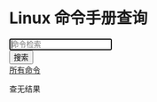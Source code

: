 # Linux 命令手册查询


<div class="search">
    <ul class="search-list" id="result" style="display: none;"><li>请尝试输入一些字符，进行搜索！</li></ul>
    <input type="text" class="query" id="query" autocomplete="off" autofocus="autofocus" placeholder="命令检索">
    <div class="enter-input">
        <button id="search_btn">搜索</button>
    </div>
</div>

<div id="type-list">
<a href="index.html">所有命令</a>
</div>

<div id='linux-commands'>
<ul id='linux-commands-list'>
<!-- <li><a style="color: black;" href="?type=DirectoryManagement">[目录管理]</a> <a href="pwd.html"><span>pwd</span> - 显示目录内容列表</a></li> -->
</ul>
<div id="no-result">查无结果</div>
</div>

<script>
function getCommandsBySord(parentDir, cmdType, keyword) {
    var LinuxCommands = getCommands();
    var commands = {};
    for (let i = 0; i < LinuxCommands.length; i++) {
        const linuxCommand = LinuxCommands[i];
        var parent = '';
        if (parentDir) {
            parent = parentDir;
            if (!parent.endsWith('/')) parent += '/';
        }

        if (!cmdType && !keyword) {
            linuxCommand.command = parent + linuxCommand.command;
            if (!Object.hasOwnProperty.call(commands, linuxCommand.command)) {
                commands[linuxCommand.command] = linuxCommand;
            }
        } else {
            var isRight = false;
            if (cmdType && !keyword) {
                if (linuxCommand.tags.indexOf(cmdType) > -1) {
                    isRight = true;
                }
            } else if (!cmdType && keyword) {
                if (linuxCommand.command.indexOf(keyword) > -1 || linuxCommand.desc.indexOf(keyword) > -1) {
                    isRight = true;
                }
            } else if (linuxCommand.tags.indexOf(cmdType) > -1 && (linuxCommand.command.indexOf(keyword) > -1 || linuxCommand.desc.indexOf(keyword) > -1)) {
                isRight = true;
            }

            if (isRight) {
                linuxCommand.command = parent + linuxCommand.command;
                if (!Object.hasOwnProperty.call(commands, linuxCommand.command)) {
                    commands[linuxCommand.command] = linuxCommand;
                }
            }
        }
    }

    console.log(commands);
    return commands;
}

function addTypeList(div) {
    var html = '<a href="index.html">所有命令</a>';
    for (const key in CommandTypes) {
        if (Object.hasOwnProperty.call(CommandTypes, key)) {
            const typeName = CommandTypes[key];

            html += ' | <a href="index.html?type=' + key + '">' + typeName + '</a>'

        }
    }

    div.innerHTML = html
}

function addLi(uldiv, type, command, desc, keyword) {
    var li_1 = window.document.createElement("li");

    var commandText = command;

    if (keyword) {
        keyword = keyword.replace(/^\s+|\s+$/g, '');
        if (keyword && keyword.length > 0) {
            var index1 = commandText.indexOf(keyword);
            var index2 = desc.indexOf(keyword);
            if (index1 > -1) {
                commandText = identifyTheKeyword(commandText, keyword);
            }
            if (index2 > -1) {
                desc = identifyTheKeyword(desc, keyword);
            }
        }
    }

    li_1.innerHTML = '<li><a style="color: black;" href="?type=' + type + '">[' + CommandTypes[type] + ']</a> <a href="' + command + '.html">' + commandText + ' - ' + desc + '</a></li>';
    uldiv.appendChild(li_1);
}

function identifyTheKeyword(text, keyword) {
    var oReg = new RegExp(keyword, "g");

    return text.replace(oReg, '<span>' + keyword + '</span>');
}

function GetQueryString(name) {
    var reg = new RegExp("(^|&)" + name + "=([^&]*)(&|$)");
    var r = window.location.search.substr(1).match(reg); //search,查询？后面的参数，并匹配正则
    if (r != null) return decodeURI(r[2]);
    return null;
}

/**
 * 关键字+类型查询
 * @param {*} keyword 
 */
function doSearch(keyword) {
    var searchParamType = GetQueryString('type');

    var searchParamKeyword = keyword;
    if (!searchParamKeyword) {
        searchParamKeyword = GetQueryString('keyword');
    }

    divLinuxCommandsList.innerHTML = '';
    if (searchParamKeyword && searchParamKeyword.length > 0 && searchParamKeyword != 'null') {
        var commands = getCommandsBySord('', searchParamType, searchParamKeyword);

        if (commands && JSON.stringify(commands) != "{}") {
            divLinuxCommandsNoResult.style.display = 'none';
            for (const key in commands) {
                if (Object.hasOwnProperty.call(commands, key)) {
                    const command = commands[key];
                    addLi(divLinuxCommandsList, command.tags[0], command.command, command.desc, searchParamKeyword);
                }
            }
        } else {
            divLinuxCommandsNoResult.style.display = 'block';
        }
    } else {
        searchParamKeyword = '';
    }
    //?type=DirectoryManagement&keyword=chmod
    // console.log('查询参数', searchParamKeyword);

    // window.location = 'index.html?keyword=' + searchParamKeyword;
}

var divTypeList;
var divLinuxCommands;
var divLinuxCommandsList;
var divLinuxCommandsNoResult;
var inputQuery;
var btnSearch;

var onload = function () {
    console.log('window.onload');
    divTypeList = window.document.getElementById('type-list');
    divLinuxCommands = window.document.getElementById('linux-commands');
    divLinuxCommandsList = window.document.getElementById('linux-commands-list');
    divLinuxCommandsNoResult = window.document.getElementById('no-result');
    inputQuery = window.document.getElementById('query');
    btnSearch = window.document.getElementById('search_btn');
    if (!btnSearch) return;
    btnSearch.onclick = function () {
        doSearch(inputQuery.value);
    }

    var searchParamType = GetQueryString('type');

    var searchParamKeyword = GetQueryString('keyword');

    //?type=DirectoryManagement&keyword=chmod
    console.log('查询参数', searchParamType, searchParamKeyword);

    addTypeList(divTypeList);

    if (searchParamKeyword && searchParamKeyword.length > 0 && searchParamKeyword != 'null') {
        inputQuery.value = searchParamKeyword;
    } else {
        searchParamKeyword = '';
    }

    var commands = getCommandsBySord('', searchParamType, searchParamKeyword);

    if (commands && JSON.stringify(commands) != "{}") {
        divLinuxCommandsNoResult.style.display = 'none';
        for (const key in commands) {
            if (Object.hasOwnProperty.call(commands, key)) {
                const command = commands[key];
                addLi(divLinuxCommandsList, command.tags[0], command.command, command.desc, searchParamKeyword);
            }
        }
    } else {
        divLinuxCommandsList.innerHTML = '';
        divLinuxCommandsNoResult.style.display = 'block';
    }


}
var CommandTypes = {
    FileSystem: '文件系统',
    DirectoryManagement: '目录管理',
    Permissions: '权限管理'
};

function getCommands() {
    return [{
        command: 'ls',
        desc: '显示目录内容列表',
        tags: ['FileSystem']
    }, {
        command: 'pwd',
        desc: '显示目录内容列表',
        tags: ['DirectoryManagement']
    }, {
        command: 'chmod',
        desc: '用来变更文件或目录的权限',
        tags: ['Permissions', 'FileSystem', 'DirectoryManagement']
    }, {
        command: 'cp',
        desc: '复制文件',
        tags: ['FileSystem']
    }, {
        command: 'cat',
        desc: '连接多个文件并打印到标准输出',
        tags: ['FileSystem']
    }, {
        command: 'rm',
        desc: '删除文件和目录',
        tags: ['FileSystem']
    }, {
        command: 'tmpwatch',
        desc: '删除最近一段时间没有访问的文件',
        tags: ['FileSystem']
    }, {
        command: 'sort',
        desc: '对文本文件中所有行进行排序',
        tags: ['FileSystem']
    }, {
        command: 'whereis',
        desc: '查找二进制程序、代码等相关文件路径',
        tags: ['FileSystem']
    }, {
        command: 'which',
        desc: '查找并显示给定命令的绝对路径',
        tags: ['FileSystem']
    }, {
        command: 'lsattr',
        desc: '显示指定文件或者目录的属性',
        tags: ['FileSystem']
    }, {
        command: 'chattr',
        desc: '改变文件的属性',
        tags: ['FileSystem']
    }, {
        command: 'cksum',
        desc: '检查文件的crc是否正确',
        tags: ['FileSystem']
    }, {
        command: 'stat',
        desc: '显示文件或者文件系统的状态信息',
        tags: ['FileSystem']
    }, {
        command: 'sum',
        desc: '计算文件的校验码和块数',
        tags: ['FileSystem']
    }, {
        command: 'mkdir',
        desc: '创建目录',
        tags: ['FileSystem']
    }, {
        command: 'file',
        desc: '判断指定文件的文件类型',
        tags: ['FileSystem']
    }, {
        command: 'diffstat',
        desc: '显示diff命令输出信息的柱状图',
        tags: ['FileSystem']
    }, {
        command: 'diff',
        desc: '比较给定的两个文件的不同',
        tags: ['FileSystem']
    }, {
        command: 'diff3',
        desc: '比较3个文件的不同',
        tags: ['FileSystem']
    }, {
        command: 'cmp',
        desc: '比较两个文件是否有差异',
        tags: ['FileSystem']
    }, {
        command: 'comm',
        desc: '逐行比较两个已经排序过的文件',
        tags: ['FileSystem']
    }, {
        command: 'csplit',
        desc: '将一个大文件分割成小的碎片文件',
        tags: ['FileSystem']
    }, {
        command: 'fold',
        desc: '按照指定的宽度显示文件',
        tags: ['FileSystem']
    }, {
        command: 'paste',
        desc: '将多个文件按列队列合并',
        tags: ['FileSystem']
    }, {
        command: 'indent',
        desc: '格式化C语言的源文件',
        tags: ['FileSystem']
    }, {
        command: 'umask',
        desc: '显示或设置创建文件的权限掩码',
        tags: ['FileSystem']
    }, {
        command: 'tr',
        desc: '将字符进行替换压缩和删除',
        tags: ['FileSystem']
    }, {
        command: 'touch',
        desc: '创建新的空文件',
        tags: ['FileSystem']
    }, {
        command: 'split',
        desc: '分割任意大小的文件',
        tags: ['FileSystem']
    }, {
        command: 'patch',
        desc: '为开放源代码软件安装补丁程序',
        tags: ['FileSystem']
    }, {
        command: 'join',
        desc: '两个文件中指定栏位内容相同的行连接起来',
        tags: ['FileSystem']
    }, {
        command: 'spell',
        desc: '对文件进行拼写检查',
        tags: ['FileSystem']
    }, {
        command: 'ispell',
        desc: '检查文件中出现的拼写错误',
        tags: ['FileSystem']
    }, {
        command: 'colrm',
        desc: '删除文件中的指定列',
        tags: ['FileSystem']
    }, {
        command: 'col',
        desc: '过滤控制字符',
        tags: ['FileSystem']
    }, {
        command: 'wc',
        desc: '统计文件的字节数、字数、行数',
        tags: ['FileSystem']
    }, {
        command: 'uniq',
        desc: '显示或忽略重复的行',
        tags: ['FileSystem']
    }, {
        command: 'tee',
        desc: '从标准输入读取数据并重定向到标准输出和文件',
        tags: ['FileSystem']
    }, {
        command: 'ex',
        desc: '启动vim编辑器的ex编辑模式',
        tags: ['FileSystem']
    }, {
        command: 'ed',
        desc: '简单的单行文本编辑程序',
        tags: ['FileSystem']
    }, {
        command: 'emacs',
        desc: '功能强大的全屏文本编辑器',
        tags: ['FileSystem']
    }, {
        command: 'jed',
        desc: '主要用于编辑代码的编辑器',
        tags: ['FileSystem']
    }, {
        command: 'vi',
        desc: '功能强大的纯文本编辑器',
        tags: ['FileSystem']
    }, {
        command: 'sed',
        desc: '功能强大的流式文本编辑器',
        tags: ['FileSystem']
    }, {
        command: 'joe',
        desc: '强大的纯文本编辑器',
        tags: ['FileSystem']
    }, {
        command: 'pico',
        desc: '功能强大全屏幕的文本编辑器',
        tags: ['FileSystem']
    }];
}

// window.onload = onload;
setTimeout(function () {
    onload()
}, 1000);
</script>